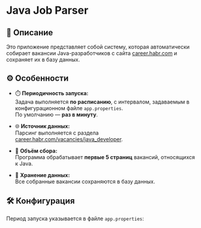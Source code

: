 # Java Job Parser

## 📌 Описание

Это приложение представляет собой систему, которая автоматически собирает вакансии Java-разработчиков с сайта [career.habr.com](https://career.habr.com/vacancies/java_developer) и сохраняет их в базу данных.

## ⚙️ Особенности

- ⏱️ **Периодичность запуска:**  
  Задача выполняется **по расписанию**, с интервалом, задаваемым в конфигурационном файле `app.properties`.  
  По умолчанию — **раз в минуту**.

- 🌐 **Источник данных:**  
  Парсинг выполняется с раздела [career.habr.com/vacancies/java_developer](https://career.habr.com/vacancies/java_developer).

- 📄 **Объём сбора:**  
  Программа обрабатывает **первые 5 страниц** вакансий, относящихся к Java.

- 💾 **Хранение данных:**  
  Все собранные вакансии сохраняются в базу данных.

## 🛠️ Конфигурация

Период запуска указывается в файле `app.properties`:

